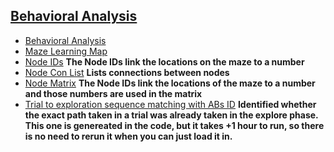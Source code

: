  ## [Behavioral Analysis](https://github.com/spatialneuroscience/MLINDIV/blob/main/Behavioral/README.md)
 * [Behavioral Analysis](https://github.com/spatialneuroscience/MLINDIV/blob/main/Behavioral/behavior_analysis.Rmd) 
 * [Maze Learning Map](https://github.com/spatialneuroscience/MLINDIV/blob/main/Behavioral/maze_learning_map2.png)
 * [Node IDs](https://github.com/spatialneuroscience/MLINDIV/blob/main/Behavioral/node_IDs.csv) 
 **The Node IDs link the locations on the maze to a number**
 * [Node Con List](https://github.com/spatialneuroscience/MLINDIV/blob/main/Behavioral/node_con_list.csv)
 **Lists connections between nodes**
 * [Node Matrix](https://github.com/spatialneuroscience/MLINDIV/blob/main/Behavioral/node_matrix.csv) 
 **The Node IDs link the locations of the maze to a number and those numbers are used in the matrix**
 * [Trial to exploration sequence matching with ABs ID](https://github.com/spatialneuroscience/MLINDIV/blob/main/Behavioral/trial_to_exploration_sequence_matching_with_ABsID.csv) 
 **Identified whether the exact path taken in a trial was already taken in the explore phase. This one is genereated in the code, but it takes +1 hour to run, so there is no need to rerun it when you can just load it in.**
